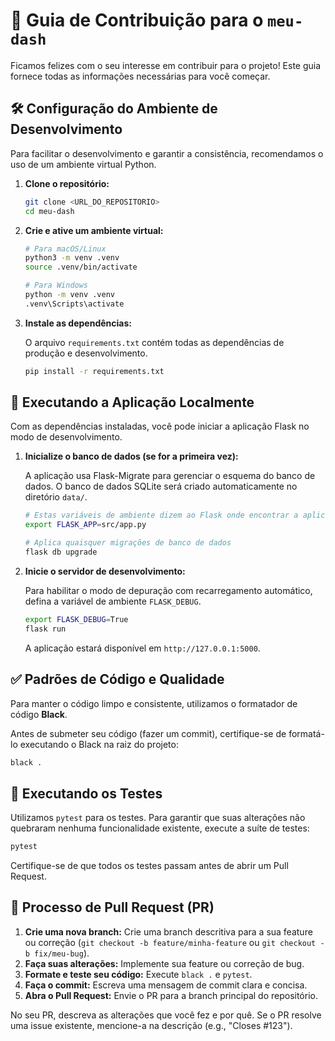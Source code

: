 # 🤝 Guia de Contribuição para o `meu-dash`

Ficamos felizes com o seu interesse em contribuir para o projeto! Este guia fornece todas as informações necessárias para você começar.

## 🛠️ Configuração do Ambiente de Desenvolvimento

Para facilitar o desenvolvimento e garantir a consistência, recomendamos o uso de um ambiente virtual Python.

1.  **Clone o repositório:**

    ```bash
    git clone <URL_DO_REPOSITORIO>
    cd meu-dash
    ```

2.  **Crie e ative um ambiente virtual:**

    ```bash
    # Para macOS/Linux
    python3 -m venv .venv
    source .venv/bin/activate

    # Para Windows
    python -m venv .venv
    .venv\Scripts\activate
    ```

3.  **Instale as dependências:**

    O arquivo `requirements.txt` contém todas as dependências de produção e desenvolvimento.

    ```bash
    pip install -r requirements.txt
    ```

## 🚀 Executando a Aplicação Localmente

Com as dependências instaladas, você pode iniciar a aplicação Flask no modo de desenvolvimento.

1.  **Inicialize o banco de dados (se for a primeira vez):**

    A aplicação usa Flask-Migrate para gerenciar o esquema do banco de dados. O banco de dados SQLite será criado automaticamente no diretório `data/`.

    ```bash
    # Estas variáveis de ambiente dizem ao Flask onde encontrar a aplicação
    export FLASK_APP=src/app.py

    # Aplica quaisquer migrações de banco de dados
    flask db upgrade
    ```

2.  **Inicie o servidor de desenvolvimento:**

    Para habilitar o modo de depuração com recarregamento automático, defina a variável de ambiente `FLASK_DEBUG`.

    ```bash
    export FLASK_DEBUG=True
    flask run
    ```

    A aplicação estará disponível em `http://127.0.0.1:5000`.

## ✅ Padrões de Código e Qualidade

Para manter o código limpo e consistente, utilizamos o formatador de código **Black**.

Antes de submeter seu código (fazer um commit), certifique-se de formatá-lo executando o Black na raiz do projeto:

```bash
black .
```

## 🧪 Executando os Testes

Utilizamos `pytest` para os testes. Para garantir que suas alterações não quebraram nenhuma funcionalidade existente, execute a suíte de testes:

```bash
pytest
```

Certifique-se de que todos os testes passam antes de abrir um Pull Request.

## 📄 Processo de Pull Request (PR)

1.  **Crie uma nova branch:** Crie uma branch descritiva para a sua feature ou correção (`git checkout -b feature/minha-feature` ou `git checkout -b fix/meu-bug`).
2.  **Faça suas alterações:** Implemente sua feature ou correção de bug.
3.  **Formate e teste seu código:** Execute `black .` e `pytest`.
4.  **Faça o commit:** Escreva uma mensagem de commit clara e concisa.
5.  **Abra o Pull Request:** Envie o PR para a branch principal do repositório.

No seu PR, descreva as alterações que você fez e por quê. Se o PR resolve uma issue existente, mencione-a na descrição (e.g., "Closes #123").

